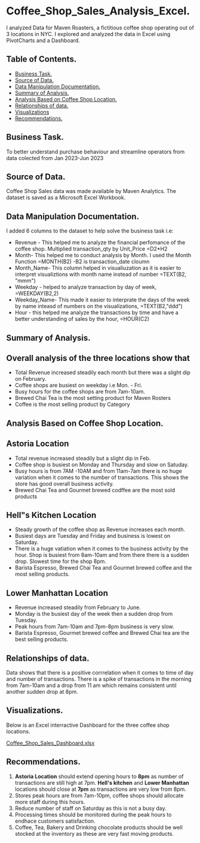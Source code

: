 # Coffee_Shop_Sales_Analysis_Excel.

I analyzed Data for Maven Roasters, a fictitious coffee shop operating out of 3 locations in NYC. I explored and analyzed the data in Excel using PivotCharts and a Dashboard.

## Table of Contents.
- [Business Task.](#business-task)
- [Source of Data.](source-of-data)
- [Data Manipulation Documentation.](data-manipulation-documentation)
- [Summary of Analysis.](summary-of-analysis)
- [Analysis Based on Coffee Shop Location.](analysis-based-on-coffee-Shop-location)
- [Relationships of data.](relationships-of-data)
- [Visualizations](visualizations)
- [Recommendations.](recommendations)
  
## Business Task.  
To better understand purchase behaviour and streamline operators from data colected from Jan 2023-Jun 2023

## Source of Data.
Coffee Shop Sales data was made available by Maven Analytics. The dataset is saved as a Microsoft Excel Workbook.

## Data Manipulation Documentation.
I added 6 columns to the dataset to help solve the business task i.e:
- Revenue - This helped me to analyze the financial perfomance of the coffee shop. Multiplied transaction_qty by Unit_Price  =D2*H2
- Month- This helped me to conduct analysis by Month. I used the Month Function =MONTH(B2) -B2 is transaction_date cloumn
- Month_Name- This column helped in visualiuzation as it is easier to interpret visualiztions with month name instead of number =TEXT(B2, "mmm")
- Weekday - helped to analyze transaction by day of week, =WEEKDAY(B2,2) 
- Weekday_Name- This made it easier to interprate the days of the week by name inteasd of numbers on the visualizations, =TEXT(B2,"ddd")
- Hour - this helped me analyze the transactions by time and have a better understanding of sales by the hour, =HOUR(C2)

## Summary of Analysis.

## Overall analysis of the three locations show that
- Total Revenue increased steadily each month but there was a slight dip on February.
- Coffee shops are busiest on weekday i.e Mon. - Fri.
- Busy hours for the coffee shops are from 7am-10am.
- Brewed Chai Tea is the most setting product for Maven Rosters 
- Coffee is the most selling product by Category
 
## Analysis Based on Coffee Shop Location.
## Astoria Location
- Total revenue increased steadily but a slight dip in Feb.
- Coffee shop is busiest on Monday and Thursday and slow on Satuday.
- Busy hours is from 7AM -10AM and from 11am-7am there is no huge variation when it comes to the number of transactions. This shows the store has good overall business activity.
- Brewed Chai Tea and Gourmet brewed codffee are the most sold products

## Hell"s Kitchen Location
- Steady growth of the coffee shop as Revenue increases each month.
- Busiest days are Tuesday and Friday and business is lowest on Saturday.
- There is a huge vatiation when it comes to the business activity by the hour. Shop is busiest from 8am-10am and from there there is a sudden drop. Slowest time for the shop 8pm.
- Barista Espresso, Brewed Chai Tea and Gourmet brewed coffee and the most selling products.
 
## Lower Manhattan Location
- Revenue increased steadily from February to June.
- Monday is the busiest day of the week then a sudden drop from Tuesday.
- Peak hours from 7am-10am and 7pm-8pm business is very slow.
- Barista Espresso, Gourmet brewed coffee and Brewed Chai tea are the best selling products.

## Relationships of data.
Data shows that there is a positive corrrelation when it comes to time of day and number of transactions. There is a spike of transactions in the morning from 7am-10am and a drop from 11 am which remains consistent until another sudden drop at 8pm.


## Visualizations.
Below is an Excel interractive Dashboard for the three coffee shop locations. 

[Coffee_Shop_Sales_Dashboard.xlsx](https://github.com/emychela/Coffee_Shop_Sales_Analysis_Excel/files/15200836/Coffee_Shop_Sales_Dashboard.xlsx)


## Recommendations.
1. **Astoria Location** should extend opening hours to **8pm** as number of transactions are still high at 7pm.
**Hell's kitchen** and **Lower Manhattan** locations should close at **7pm** as transactions are very low from 8pm.
3. Stores peak hours are from 7am-10pm, coffee shops should allocate more staff during this
hours.
4. Reduce number of staff on Saturday as this is not a busy day.
5. Processing times should be monitored during the peak hours to  endhace customers satisfaction.
6. Coffee, Tea, Bakery and Drinking chocolate products should be well stocked at the inventory as these are very fast moving products. 
